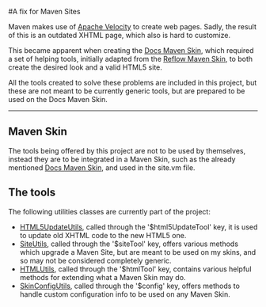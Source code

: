 #A fix for Maven Sites

Maven makes use of [Apache Velocity][velocity] to create web pages. Sadly, the result of this is an outdated XHTML page, which also is hard to customize.

This became apparent when creating the [Docs Maven Skin][docs-skin], which required a set of helping tools, initially adapted from the [Reflow Maven Skin][reflow], to both create the desired look and a valid HTML5 site.

All the tools created to solve these problems are included in this project, but these are not meant to be currently generic tools, but are prepared to be used on the Docs Maven Skin.

---

## Maven Skin

The tools being offered by this project are not to be used by themselves, instead they are to be integrated in a Maven Skin, such as the already mentioned [Docs Maven Skin][docs-skin], and used in the site.vm file.

## The tools

The following utilities classes are currently part of the project:

- [HTML5UpdateUtils][html5-update-javadoc], called through the '$html5UpdateTool' key, it is used to update old XHTML code to the new HTML5 one.
- [SiteUtils][site-utils-javadoc], called through the '$siteTool' key, offers various methods which upgrade a Maven Site, but are meant to be used on my skins, and so may not be considered completely generic.
- [HTMLUtils][html-utils-javadoc], called through the '$htmlTool' key, contains various helpful methods for extending what a Maven Skin may do.
- [SkinConfigUtils][skin-config-javadoc], called through the '$config' key, offers methods to handle custom configuration info to be used on any Maven Skin.


[docs-skin]: https://github.com/Bernardo-MG/docs-maven-skin
[reflow]: http://andriusvelykis.github.io/reflow-maven-skin/
[velocity]: http://velocity.apache.org/

[html5-update-javadoc]: ./apidocs/com/wandrell/velocity/tool/HTML5UpdateUtils.html
[site-utils-javadoc]: ./apidocs/com/wandrell/velocity/tool/SiteUtils.html
[html-utils-javadoc]: ./apidocs/com/wandrell/velocity/tool/HTMLUtils.html
[skin-config-javadoc]: ./apidocs/com/wandrell/velocity/tool/SkinConfigUtils.html